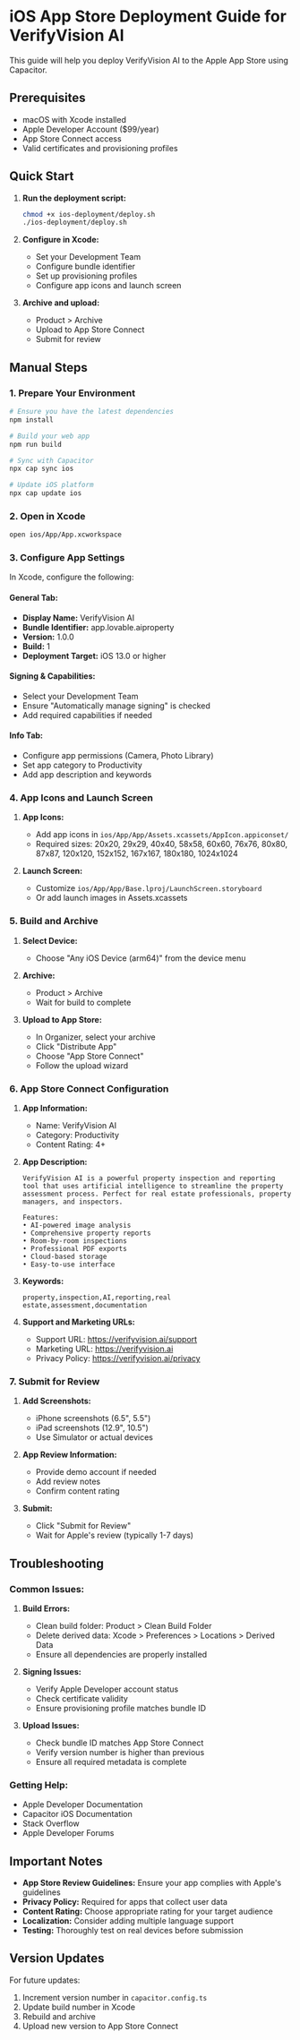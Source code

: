 
# iOS App Store Deployment Guide for VerifyVision AI

This guide will help you deploy VerifyVision AI to the Apple App Store using Capacitor.

## Prerequisites

- macOS with Xcode installed
- Apple Developer Account ($99/year)
- App Store Connect access
- Valid certificates and provisioning profiles

## Quick Start

1. **Run the deployment script:**
   ```bash
   chmod +x ios-deployment/deploy.sh
   ./ios-deployment/deploy.sh
   ```

2. **Configure in Xcode:**
   - Set your Development Team
   - Configure bundle identifier
   - Set up provisioning profiles
   - Configure app icons and launch screen

3. **Archive and upload:**
   - Product > Archive
   - Upload to App Store Connect
   - Submit for review

## Manual Steps

### 1. Prepare Your Environment

```bash
# Ensure you have the latest dependencies
npm install

# Build your web app
npm run build

# Sync with Capacitor
npx cap sync ios

# Update iOS platform
npx cap update ios
```

### 2. Open in Xcode

```bash
open ios/App/App.xcworkspace
```

### 3. Configure App Settings

In Xcode, configure the following:

#### General Tab:
- **Display Name:** VerifyVision AI
- **Bundle Identifier:** app.lovable.aiproperty
- **Version:** 1.0.0
- **Build:** 1
- **Deployment Target:** iOS 13.0 or higher

#### Signing & Capabilities:
- Select your Development Team
- Ensure "Automatically manage signing" is checked
- Add required capabilities if needed

#### Info Tab:
- Configure app permissions (Camera, Photo Library)
- Set app category to Productivity
- Add app description and keywords

### 4. App Icons and Launch Screen

1. **App Icons:**
   - Add app icons in `ios/App/App/Assets.xcassets/AppIcon.appiconset/`
   - Required sizes: 20x20, 29x29, 40x40, 58x58, 60x60, 76x76, 80x80, 87x87, 120x120, 152x152, 167x167, 180x180, 1024x1024

2. **Launch Screen:**
   - Customize `ios/App/App/Base.lproj/LaunchScreen.storyboard`
   - Or add launch images in Assets.xcassets

### 5. Build and Archive

1. **Select Device:**
   - Choose "Any iOS Device (arm64)" from the device menu

2. **Archive:**
   - Product > Archive
   - Wait for build to complete

3. **Upload to App Store:**
   - In Organizer, select your archive
   - Click "Distribute App"
   - Choose "App Store Connect"
   - Follow the upload wizard

### 6. App Store Connect Configuration

1. **App Information:**
   - Name: VerifyVision AI
   - Category: Productivity
   - Content Rating: 4+

2. **App Description:**
   ```
   VerifyVision AI is a powerful property inspection and reporting tool that uses artificial intelligence to streamline the property assessment process. Perfect for real estate professionals, property managers, and inspectors.

   Features:
   • AI-powered image analysis
   • Comprehensive property reports
   • Room-by-room inspections
   • Professional PDF exports
   • Cloud-based storage
   • Easy-to-use interface
   ```

3. **Keywords:**
   ```
   property,inspection,AI,reporting,real estate,assessment,documentation
   ```

4. **Support and Marketing URLs:**
   - Support URL: https://verifyvision.ai/support
   - Marketing URL: https://verifyvision.ai
   - Privacy Policy: https://verifyvision.ai/privacy

### 7. Submit for Review

1. **Add Screenshots:**
   - iPhone screenshots (6.5", 5.5")
   - iPad screenshots (12.9", 10.5")
   - Use Simulator or actual devices

2. **App Review Information:**
   - Provide demo account if needed
   - Add review notes
   - Confirm content rating

3. **Submit:**
   - Click "Submit for Review"
   - Wait for Apple's review (typically 1-7 days)

## Troubleshooting

### Common Issues:

1. **Build Errors:**
   - Clean build folder: Product > Clean Build Folder
   - Delete derived data: Xcode > Preferences > Locations > Derived Data
   - Ensure all dependencies are properly installed

2. **Signing Issues:**
   - Verify Apple Developer account status
   - Check certificate validity
   - Ensure provisioning profile matches bundle ID

3. **Upload Issues:**
   - Check bundle ID matches App Store Connect
   - Verify version number is higher than previous
   - Ensure all required metadata is complete

### Getting Help:

- Apple Developer Documentation
- Capacitor iOS Documentation
- Stack Overflow
- Apple Developer Forums

## Important Notes

- **App Store Review Guidelines:** Ensure your app complies with Apple's guidelines
- **Privacy Policy:** Required for apps that collect user data
- **Content Rating:** Choose appropriate rating for your target audience
- **Localization:** Consider adding multiple language support
- **Testing:** Thoroughly test on real devices before submission

## Version Updates

For future updates:
1. Increment version number in `capacitor.config.ts`
2. Update build number in Xcode
3. Rebuild and archive
4. Upload new version to App Store Connect
